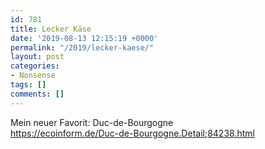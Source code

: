 ```yaml
---
id: 781
title: Lecker Käse
date: '2019-08-13 12:15:19 +0000'
permalink: "/2019/lecker-kaese/"
layout: post
categories:
- Nonsense
tags: []
comments: []
---
```

Mein neuer Favorit: Duc-de-Bourgogne  
<https://ecoinform.de/Duc-de-Bourgogne.Detail;84238.html>